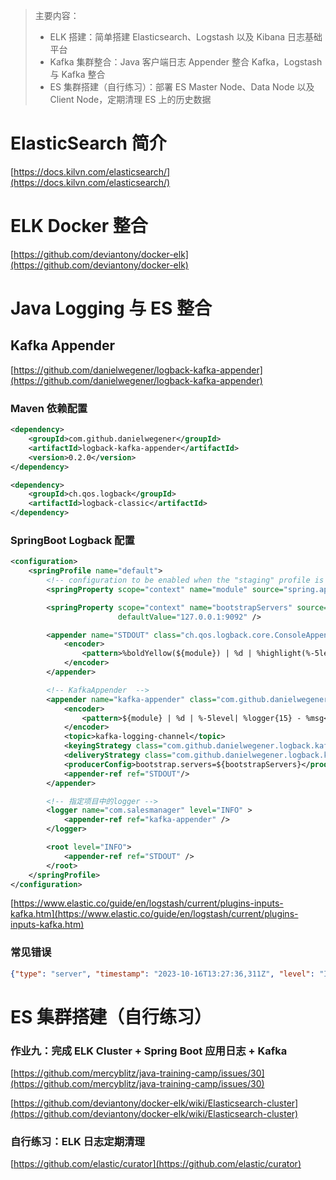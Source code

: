 > 主要内容：
> - ELK 搭建：简单搭建 Elasticsearch、Logstash 以及 Kibana 日志基础平台
> - Kafka 集群整合：Java 客户端日志 Appender 整合 Kafka，Logstash 与 Kafka 整合
> - ES 集群搭建（自行练习）：部署 ES Master Node、Data Node 以及 Client Node，定期清理 ES 上的历史数据

<a name="NDrel"></a>
# ElasticSearch 简介
[https://docs.kilvn.com/elasticsearch/](https://docs.kilvn.com/elasticsearch/)

<a name="Gt5QL"></a>
# ELK Docker 整合
[https://github.com/deviantony/docker-elk](https://github.com/deviantony/docker-elk)
<a name="pXsfM"></a>
# Java Logging 与 ES 整合 
<a name="E8xUy"></a>
## Kafka Appender
[https://github.com/danielwegener/logback-kafka-appender](https://github.com/danielwegener/logback-kafka-appender)
<a name="GxiYO"></a>
### Maven 依赖配置
```xml
<dependency>
    <groupId>com.github.danielwegener</groupId>
    <artifactId>logback-kafka-appender</artifactId>
    <version>0.2.0</version>
</dependency>

<dependency>
    <groupId>ch.qos.logback</groupId>
    <artifactId>logback-classic</artifactId>
</dependency>
```
<a name="OpUfp"></a>
### SpringBoot Logback 配置
```xml
<configuration>
    <springProfile name="default">
        <!-- configuration to be enabled when the "staging" profile is active -->
        <springProperty scope="context" name="module" source="spring.application.name" />

        <springProperty scope="context" name="bootstrapServers" source="spring.kafka.bootstrap-servers"
                        defaultValue="127.0.0.1:9092" />

        <appender name="STDOUT" class="ch.qos.logback.core.ConsoleAppender">
            <encoder>
                <pattern>%boldYellow(${module}) | %d | %highlight(%-5level)| %cyan(%logger{15}) - %msg %n</pattern>
            </encoder>
        </appender>

        <!-- KafkaAppender  -->
        <appender name="kafka-appender" class="com.github.danielwegener.logback.kafka.KafkaAppender">
            <encoder>
                <pattern>${module} | %d | %-5level| %logger{15} - %msg</pattern>
            </encoder>
            <topic>kafka-logging-channel</topic>
            <keyingStrategy class="com.github.danielwegener.logback.kafka.keying.NoKeyKeyingStrategy"/>
            <deliveryStrategy class="com.github.danielwegener.logback.kafka.delivery.AsynchronousDeliveryStrategy"/>
            <producerConfig>bootstrap.servers=${bootstrapServers}</producerConfig>
            <appender-ref ref="STDOUT"/>
        </appender>

        <!-- 指定项目中的logger -->
        <logger name="com.salesmanager" level="INFO" >
            <appender-ref ref="kafka-appender" />
        </logger>

        <root level="INFO">
            <appender-ref ref="STDOUT" />
        </root>
    </springProfile>
</configuration>
```

[https://www.elastic.co/guide/en/logstash/current/plugins-inputs-kafka.htm](https://www.elastic.co/guide/en/logstash/current/plugins-inputs-kafka.htm)



<a name="LnmMH"></a>
### 常见错误
```json
{"type": "server", "timestamp": "2023-10-16T13:27:36,311Z", "level": "INFO", "component": "o.e.x.s.a.RealmsAuthenticator", "cluster.name": "docker-cluster", "node.name": "elasticsearch", "message": "Authentication of [kibana_system] was terminated by realm [reserved] - failed to authenticate user [kibana_system]", "cluster.uuid": "91Dr8F3NTE-BiIRyBYW_Og", "node.id": "N9khV_YGSa-5Im4bPynf9g"  }
```

<a name="RtLpJ"></a>
# ES 集群搭建（自行练习）
<a name="FZMdz"></a>
### 作业九：完成 ELK Cluster + Spring Boot 应用日志 + Kafka 
[https://github.com/mercyblitz/java-training-camp/issues/30](https://github.com/mercyblitz/java-training-camp/issues/30)

[https://github.com/deviantony/docker-elk/wiki/Elasticsearch-cluster](https://github.com/deviantony/docker-elk/wiki/Elasticsearch-cluster)

<a name="Hxv9E"></a>
### 自行练习：ELK 日志定期清理
[https://github.com/elastic/curator](https://github.com/elastic/curator)
